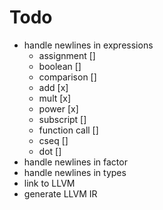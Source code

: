 # Todo
* handle newlines in expressions
  * assignment []
  * boolean []
  * comparison []
  * add [x]
  * mult [x]
  * power [x]
  * subscript []
  * function call []
  * cseq []
  * dot []
* handle newlines in factor
* handle newlines in types
* link to LLVM
* generate LLVM IR